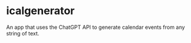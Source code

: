 # icalgenerator
An app that uses the ChatGPT API to generate calendar events from any string of text.
